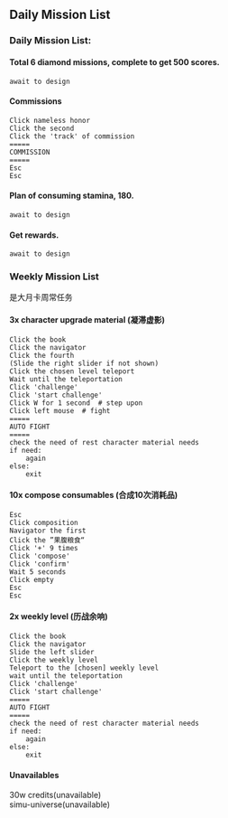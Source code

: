 ## Daily Mission List

### Daily Mission List:
#### Total 6 diamond missions, complete to get 500 scores.
```angular2html
await to design
```
#### Commissions
```angular2html
Click nameless honor
Click the second
Click the 'track' of commission
=====
COMMISSION
=====
Esc
Esc
```
#### Plan of consuming stamina, 180.
```angular2html
await to design
```
#### Get rewards.
```angular2html
await to design
```

### Weekly Mission List
是大月卡周常任务
#### 3x character upgrade material (凝滞虚影)
```angular2html
Click the book
Click the navigator
Click the fourth
(Slide the right slider if not shown)
Click the chosen level teleport
Wait until the teleportation
Click 'challenge'
Click 'start challenge'
Click W for 1 second  # step upon
Click left mouse  # fight
=====
AUTO FIGHT
=====
check the need of rest character material needs
if need:
    again
else:
    exit
```
#### 10x compose consumables (合成10次消耗品)
```angular2html
Esc
Click composition
Navigator the first
Click the ”果腹粮食“
Click '+' 9 times
Click 'compose'
Click 'confirm'
Wait 5 seconds
Click empty
Esc
Esc
```
#### 2x weekly level (历战余响)
```
Click the book
Click the navigator
Slide the left slider
Click the weekly level
Teleport to the [chosen] weekly level
wait until the teleportation
Click 'challenge'
Click 'start challenge'
=====
AUTO FIGHT
=====
check the need of rest character material needs
if need:
    again
else:
    exit
```
#### Unavailables
30w credits(unavailable)<br>
simu-universe(unavailable)